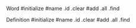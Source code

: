 Word
  #initialize
  #name
  .id
  .clear
  #add
  .all
  .find

Definition
  #initialize
  #name
  .id
  .clear
  #add
  .all
  .find
